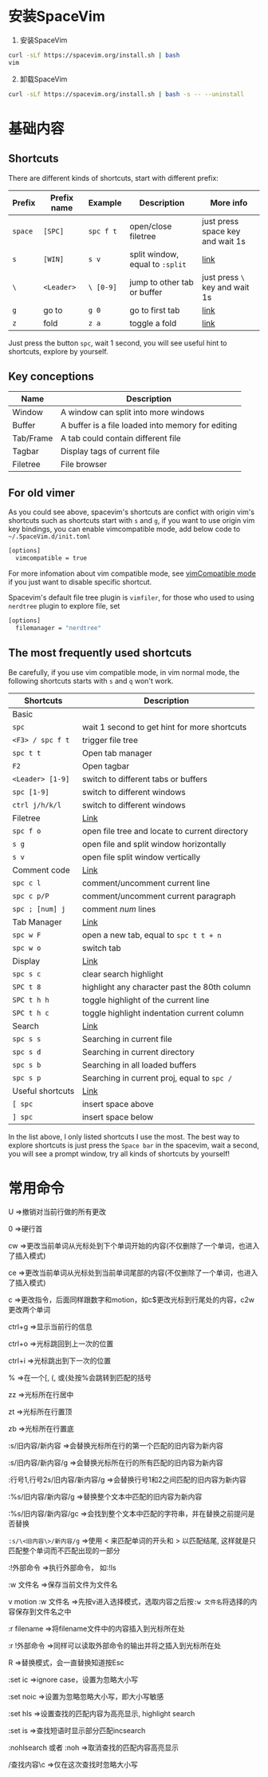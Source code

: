# 安装SpaceVim

1. 安装SpaceVim

```bash
curl -sLf https://spacevim.org/install.sh | bash
vim
```

2. 卸载SpaceVim

```bash
curl -sLf https://spacevim.org/install.sh | bash -s -- --uninstall
```

# 基础内容

## Shortcuts

There are different kinds of shortcuts, start with different prefix:

| Prefix  | Prefix name | Example   | Description                     | More info                                                    |
| ------- | ----------- | --------- | ------------------------------- | ------------------------------------------------------------ |
| `space` | `[SPC]`     | `spc f t` | open/close filetree             | just press space key and wait 1s                             |
| `s`     | `[WIN]`     | `s v`     | split window, equal to `:split` | [link](https://spacevim.org/documentation/#window-manager)   |
| `\`     | `<Leader>`  | `\ [0-9]` | jump to other tab or buffer     | just press `\` key and wait 1s                               |
| `g`     | go to       | `g 0`     | go to first tab                 | [link](https://spacevim.org/documentation/#commands-starting-with-g) |
| `z`     | fold        | `z a`     | toggle a fold                   | [link](https://spacevim.org/documentation/#commands-starting-with-z) |

Just press the button `spc`, wait 1 second, you will see useful hint to shortcuts, explore by yourself.

## Key conceptions

| Name      | Description                                       |
| --------- | ------------------------------------------------- |
| Window    | A window can split into more windows              |
| Buffer    | A buffer is a file loaded into memory for editing |
| Tab/Frame | A tab could contain different file                |
| Tagbar    | Display tags of current file                      |
| Filetree  | File browser                                      |



## For old vimer

As you could see above, spacevim's shortcuts are confict with origin vim's shortcuts such as shortcuts start with `s` and `g`, if you want to use origin vim key bindings, you can enable vimcompatible mode, add below code to `~/.SpaceVim.d/init.toml`

```bash
[options]
  vimcompatible = true
```

For more infomation about vim compatible mode, see [vimCompatible mode](https://spacevim.org/documentation/#vim-compatible-mode) if you just want to disable specific shortcut.

Spacevim's default file tree plugin is `vimfiler`, for those who used to using `nerdtree` plugin to explore file, set

```bash
[options]
  filemanager = "nerdtree"
```

## The most frequently used shortcuts

Be carefully, if you use vim compatible mode, in vim normal mode, the following shortcuts starts with `s` and `q` won't work.

| Shortcuts        | Description                                                  |
| ---------------- | ------------------------------------------------------------ |
| Basic            |                                                              |
| `spc`            | wait 1 second to get hint for more shortcuts                 |
| `<F3> / spc f t` | trigger file tree                                            |
| `spc t t`        | Open tab manager                                             |
| `F2`             | Open tagbar                                                  |
| `<Leader> [1-9]` | switch to different tabs or buffers                          |
| `spc [1-9]`      | switch to different windows                                  |
| `ctrl j/h/k/l`   | switch to different windows                                  |
| Filetree         | [Link](https://spacevim.org/documentation/#file-tree)        |
| `spc f o`        | open file tree and locate to current directory               |
| `s g`            | open file and split window horizontally                      |
| `s v`            | open file split window vertically                            |
| Comment code     | [Link](https://spacevim.org/documentation/#commenting)       |
| `spc c l`        | comment/uncomment current line                               |
| `spc c p/P`      | comment/uncomment current paragraph                          |
| `spc ; [num] j`  | comment *num* lines                                          |
| Tab Manager      | [Link](https://spacevim.org/documentation/#tabline)          |
| `spc w F`        | open a new tab, equal to `spc t t + n`                       |
| `spc w o`        | switch tab                                                   |
| Display          | [Link](https://spacevim.org/documentation/#ui-toggles)       |
| `spc s c`        | clear search highlight                                       |
| `SPC t 8`        | highlight any character past the 80th column                 |
| `SPC t h h`      | toggle highlight of the current line                         |
| `SPC t h c`      | toggle highlight indentation current column                  |
| Search           | [Link](https://spacevim.org/documentation/#searching)        |
| `spc s s`        | Searching in current file                                    |
| `spc s d`        | Searching in current directory                               |
| `spc s b`        | Searching in all loaded buffers                              |
| `spc s p`        | Searching in current proj, equal to `spc /`                  |
| Useful shortcuts | [Link](https://spacevim.org/documentation/#unimpaired-bindings) |
| `[ spc`          | insert space above                                           |
| `] spc`          | insert space below                                           |

In the list above, I only listed shortcuts I use the most. The best way to explore shortcuts is just press the `Space bar` in the spacevim, wait a second, you will see a prompt window, try all kinds of shortcuts by yourself!







# 常用命令

U	=>撤销对当前行做的所有更改

0	=>硬行首

cw	=>更改当前单词从光标处到下个单词开始的内容(不仅删除了一个单词，也进入了插入模式)

ce	=>更改当前单词从光标处到当前单词尾部的内容(不仅删除了一个单词，也进入了插入模式)

c	=>更改指令，后面同样跟数字和motion，如c$更改光标到行尾处的内容，c2w更改两个单词

ctrl+g	=>显示当前行的信息

ctrl+o	=>光标跳回到上一次的位置

ctrl+i	=>光标跳出到下一次的位置

%	=>在一个[, (, 或{处按%会跳转到匹配的括号

zz  =>光标所在行居中

zt  =>光标所在行置顶

zb  =>光标所在行置底



:s/旧内容/新内容	=>会替换光标所在行的第一个匹配的旧内容为新内容

:s/旧内容/新内容/g	=>会替换光标所在行的所有匹配的旧内容为新内容

:行号1,行号2s/旧内容/新内容/g	=>会替换行号1和2之间匹配的旧内容为新内容

:%s/旧内容/新内容/g	=>替换整个文本中匹配的旧内容为新内容

:%s/旧内容/新内容/gc	=>会找到整个文本中匹配的字符串，并在替换之前提问是否替换

`:s/\<旧内容\>/新内容/g` =>使用 \< 来匹配单词的开头和 \> 以匹配结尾, 这样就是只匹配整个单词而不匹配出现的一部分



:!外部命令	=>执行外部命令， 如:!ls

:w 文件名	=>保存当前文件为文件名

v motion :w 文件名	=>先按v进入选择模式，选取内容之后按`:w 文件名`将选择的内容保存到文件名之中

:r filename	=>将filename文件中的内容插入到光标所在处

:r !外部命令	=>同样可以读取外部命令的输出并将之插入到光标所在处

R	=>替换模式，会一直替换知道按Esc

:set ic	=>ignore case，设置为忽略大小写

:set noic	=>设置为忽略忽略大小写，即大小写敏感

:set hls	=>设置查找的匹配内容为高亮显示, highlight search

:set is	=>查找短语时显示部分匹配incsearch

:nohlsearch 或者 :noh	=>取消查找的匹配内容高亮显示

/查找内容\c	=>仅在这次查找时忽略大小写

